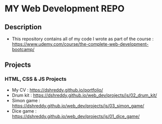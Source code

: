 # MY Web Development REPO

## Description

- This repository contains all of my code I wrote as part of the course : https://www.udemy.com/course/the-complete-web-development-bootcamp/

## Projects

### HTML, CSS & JS Projects

- My CV : https://dshreddy.github.io/portfolio/
- Drum kit : https://dshreddy.github.io/web_dev/projects/js/02_drum_kit/
- Simon game : https://dshreddy.github.io/web_dev/projects/js/03_simon_game/
- Dice game : https://dshreddy.github.io/web_dev/projects/js/01_dice_game/
